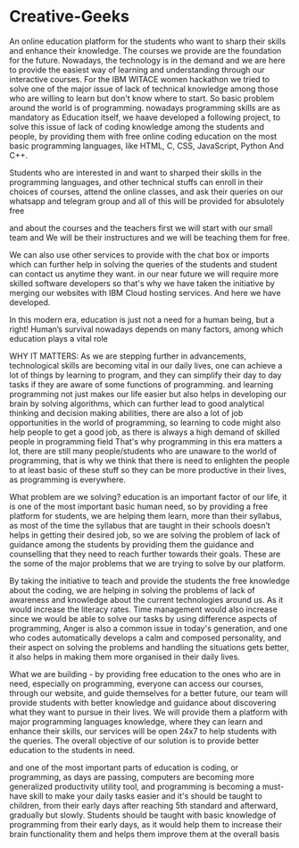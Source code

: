 # Creative-Geeks
An online education platform for the students who want to sharp their skills and enhance their knowledge.
The courses we provide are the foundation for the future. Nowadays, the technology is in the demand and we are here to provide the easiest way of learning and understanding through our interactive courses.
For the IBM WITACE women hackathon
we tried to solve one of the major issue of lack of technical knowledge among those who are willing to learn but don't know where to start. So basic problem around the world is of programming.
nowadays programming skills are as mandatory as Education itself, we haave developed a following project, to solve this issue of lack of coding knowledge among the students and people, by providing them with free online coding education on the most basic programming languages, 
like HTML, C, CSS, JavaScript, Python And C++.

Students who are interested in and want to sharped their skills in the programming languages, and other technical stuffs can enroll in their choices of courses, attend the online classes, and ask their queries on our whatsapp and telegram group
and all of this will be provided for absulotely free

and about the courses and the teachers first we will start with our small team and We will be their instructures and we will be teaching them for free.

We can also use other services to provide with the chat box or imports which can further help in solving the queries of the students and student can contact us anytime they want.
in our near future we will require more skilled software developers so that's why we have taken the initiative by merging our websites with IBM Cloud hosting services. And here we have developed.

In this modern era, education is just not a need for a human being, but a right!
Human’s survival nowadays depends on many factors, among which education plays a vital role

WHY IT MATTERS:
As we are stepping further in advancements, technological skills are becoming vital in our daily lives, one can achieve a lot of things by learning to program, and they can simplify their day to day tasks if they are aware of some functions of programming. and learning programming not just makes our life easier but also helps in developing our brain by solving algorithms, which can further lead to good analytical thinking and decision making abilities, there are also a lot of job opportunities in the world of programming, so learning to code might also help people to get a good job, as there is always a high demand of skilled people in programming field  That's why programming in this era matters a lot, there are still many people/students who are unaware to the world of programming, that is why we think that there is need to enlighten the people to at least basic of these stuff so they can be more productive in their lives, as programming is everywhere. 

What problem are we solving?
education is an important factor of our life, it is one of the most important basic human need, so by providing a free platform for students, we are helping them learn, more than their syllabus, as most of the time the syllabus that are taught in their schools doesn’t helps in getting their desired job, so we are solving the problem of lack of guidance among the students by providing them the guidance and counselling that they need to reach further towards their goals. These are the some of the major problems that we are trying to solve by our platform.

By taking the initiative to teach and provide the students the free knowledge about the coding, we are helping in solving the problems of lack of awareness and knowledge about the current technologies around us. As it would increase the literacy rates. Time management would also increase since we would be able to solve our tasks by using difference aspects of programming, Anger is also a common issue in today's generation, and one who codes automatically develops a calm and composed personality, and their aspect on solving the problems and handling the situations gets better, it also helps in making them more organised in their daily lives.

What we are building - 
by providing free education to the ones who are in need, especially on programming, everyone can access our courses, through our website, and guide themselves for a better future, our team will provide students with better knowledge and guidance about discovering what they want to pursue in their lives. We will provide them a platform with major programming languages knowledge, where they can learn and enhance their skills, our services will be open 24x7 to help students with the queries. The overall objective of our solution is to provide better education to the students in need.

and one of the most important parts of education is coding, or programming, as days are passing, computers are becoming more generalized productivity utility tool, and programming is becoming a must-have skill to make your daily tasks easier and it's should be taught to children, from their early days after reaching 5th standard and afterward, gradually but slowly.
Students should be taught with basic knowledge of programming from their early days, as it would help them to increase their brain functionality them and helps them improve them at the overall basis
